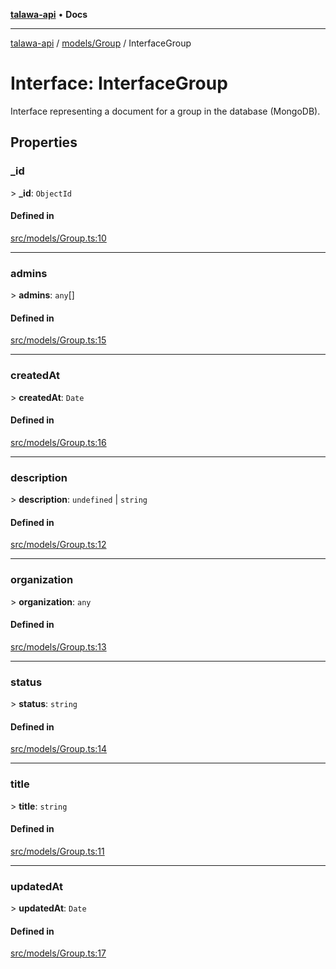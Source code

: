[**talawa-api**](../../../README.md) • **Docs**

***

[talawa-api](../../../modules.md) / [models/Group](../README.md) / InterfaceGroup

# Interface: InterfaceGroup

Interface representing a document for a group in the database (MongoDB).

## Properties

### \_id

\> **\_id**: `ObjectId`

#### Defined in

[src/models/Group.ts:10](https://github.com/PalisadoesFoundation/talawa-api/blob/f9e8275b1ddff2d3edcec79ee3b37c07998f6cc3/src/models/Group.ts#L10)

***

### admins

\> **admins**: `any`[]

#### Defined in

[src/models/Group.ts:15](https://github.com/PalisadoesFoundation/talawa-api/blob/f9e8275b1ddff2d3edcec79ee3b37c07998f6cc3/src/models/Group.ts#L15)

***

### createdAt

\> **createdAt**: `Date`

#### Defined in

[src/models/Group.ts:16](https://github.com/PalisadoesFoundation/talawa-api/blob/f9e8275b1ddff2d3edcec79ee3b37c07998f6cc3/src/models/Group.ts#L16)

***

### description

\> **description**: `undefined` \| `string`

#### Defined in

[src/models/Group.ts:12](https://github.com/PalisadoesFoundation/talawa-api/blob/f9e8275b1ddff2d3edcec79ee3b37c07998f6cc3/src/models/Group.ts#L12)

***

### organization

\> **organization**: `any`

#### Defined in

[src/models/Group.ts:13](https://github.com/PalisadoesFoundation/talawa-api/blob/f9e8275b1ddff2d3edcec79ee3b37c07998f6cc3/src/models/Group.ts#L13)

***

### status

\> **status**: `string`

#### Defined in

[src/models/Group.ts:14](https://github.com/PalisadoesFoundation/talawa-api/blob/f9e8275b1ddff2d3edcec79ee3b37c07998f6cc3/src/models/Group.ts#L14)

***

### title

\> **title**: `string`

#### Defined in

[src/models/Group.ts:11](https://github.com/PalisadoesFoundation/talawa-api/blob/f9e8275b1ddff2d3edcec79ee3b37c07998f6cc3/src/models/Group.ts#L11)

***

### updatedAt

\> **updatedAt**: `Date`

#### Defined in

[src/models/Group.ts:17](https://github.com/PalisadoesFoundation/talawa-api/blob/f9e8275b1ddff2d3edcec79ee3b37c07998f6cc3/src/models/Group.ts#L17)
